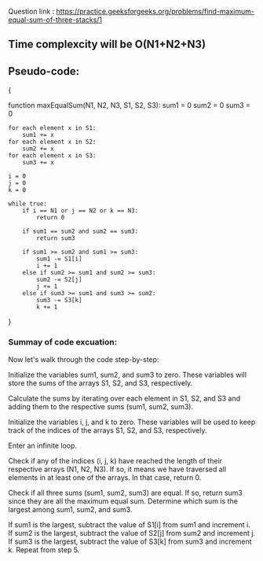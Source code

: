 Question link : https://practice.geeksforgeeks.org/problems/find-maximum-equal-sum-of-three-stacks/1

##  Time complexcity will be O(N1+N2+N3)

## Pseudo-code:

{

function maxEqualSum(N1, N2, N3, S1, S2, S3):
    sum1 = 0
    sum2 = 0
    sum3 = 0
    
    for each element x in S1:
        sum1 += x
    for each element x in S2:
        sum2 += x
    for each element x in S3:
        sum3 += x
    
    i = 0
    j = 0
    k = 0
    
    while true:
        if i == N1 or j == N2 or k == N3:
            return 0
        
        if sum1 == sum2 and sum2 == sum3:
            return sum3
        
        if sum1 >= sum2 and sum1 >= sum3:
            sum1 -= S1[i]
            i += 1
        else if sum2 >= sum1 and sum2 >= sum3:
            sum2 -= S2[j]
            j += 1
        else if sum3 >= sum1 and sum3 >= sum2:
            sum3 -= S3[k]
            k += 1

}

### Summay of code excuation:

Now let's walk through the code step-by-step:

Initialize the variables sum1, sum2, and sum3 to zero. These variables will store the sums of the arrays S1, S2, and S3, respectively.

Calculate the sums by iterating over each element in S1, S2, and S3 and adding them to the respective sums (sum1, sum2, sum3).

Initialize the variables i, j, and k to zero. These variables will be used to keep track of the indices of the arrays S1, S2, and S3, respectively.

Enter an infinite loop.

Check if any of the indices (i, j, k) have reached the length of their respective arrays (N1, N2, N3). If so, it means we have traversed all elements in at least one of the arrays. In that case, return 0.

Check if all three sums (sum1, sum2, sum3) are equal. If so, return sum3 since they are all the maximum equal sum.
Determine which sum is the largest among sum1, sum2, and sum3.

If sum1 is the largest, subtract the value of S1[i] from sum1 and increment i.
If sum2 is the largest, subtract the value of S2[j] from sum2 and increment j.
If sum3 is the largest, subtract the value of S3[k] from sum3 and increment k.
Repeat from step 5.